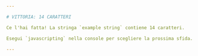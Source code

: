 ```yaml
---

# VITTORIA: 14 CARATTERI

Ce l'hai fatta! La stringa `example string` contiene 14 caratteri.

Esegui `javascripting` nella console per scegliere la prossima sfida.

---
```

